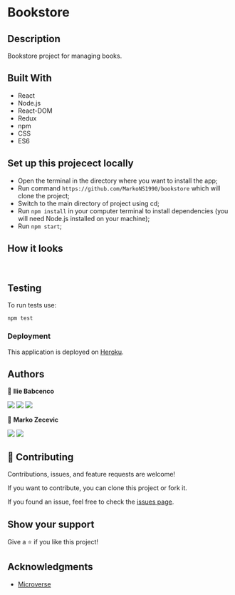 # Bookstore

## Description

Bookstore project for managing books.

## Built With

- React
- Node.js
- React-DOM
- Redux
- npm
- CSS
- ES6

## Set up this projecect locally

- Open the terminal in the directory where you want to install the app;
- Run command `https://github.com/MarkoNS1990/bookstore` which will clone the project;
- Switch to the main directory of project using cd;
- Run `npm install` in your computer terminal to install dependencies (you will need Node.js installed on your machine);
- Run `npm start`;

## How it looks


![]() ![]() ![]()

## Testing

To run tests use:

`npm test`

### Deployment

This application is deployed on [Heroku](https://best-bookstore.herokuapp.com/).

## Authors

👤 **Ilie Babcenco**

[![](https://img.shields.io/badge/GitHub-100000?style=for-the-badge&logo=github&logoColor=white)](https://github.com/iliebabcenco) [![](https://img.shields.io/badge/LinkedIn-0077B5?style=for-the-badge&logo=linkedin&logoColor=white)](https://www.linkedin.com/in/ilie-babcenco-72459a1b1/) [![](https://img.shields.io/badge/Twitter-1DA1F2?style=for-the-badge&logo=twitter&logoColor=white)](https://twitter.com/BabcencoIlie)

👤 **Marko Zecevic**

[![](https://img.shields.io/badge/GitHub-100000?style=for-the-badge&logo=github&logoColor=white)](https://github.com/MarkoNS1990) [![](https://img.shields.io/badge/LinkedIn-0077B5?style=for-the-badge&logo=linkedin&logoColor=white)](https://www.linkedin.com/in/zecevicmarko/) 

## 🤝 Contributing

Contributions, issues, and feature requests are welcome!

If you want to contribute, you can clone this project or fork it.

If you found an issue, feel free to check the [issues page](https://github.com/MarkoNS1990/bookstore/issues).

## Show your support

Give a ⭐️ if you like this project!

## Acknowledgments

- [Microverse](https://www.microverse.org/)